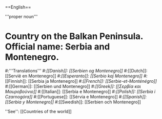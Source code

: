 ==English==

'''proper noun'''

# Country on the Balkan Peninsula. Official name: Serbia and Montenegro.
#:'''Translations'''
#:*[[Danish]]: [[Serbien og Montenegro]]
#:*[[Dutch]]: [[Servië en Montenegro]]
#:*[[Esperanto]]: [[Serbio kaj Montenegro]]
#:*[[Finnish]]: [[Serbia ja Montenegro]]
#:*[[French]]: [[Serbie-et-Monténégro]]
#:*[[German]]: [[Serbien und Montenegro]]
#:*[[Greek]]: [[Σερβία και Μαυροβούνιο]]
#:*[[Italian]]: [[Serbia e Montenegro]]
#:*[[Polish]]: [[Serbia i Czarnogóra]]
#:*[[Portuguese]]: [[Sérvia e Montenegro]]
#:*[[Spanish]]: [[Serbia y Montenegro]]
#:*[[Swedish]]: [[Serbien och Montenegro]]

''See'': [[Countries of the world]]
